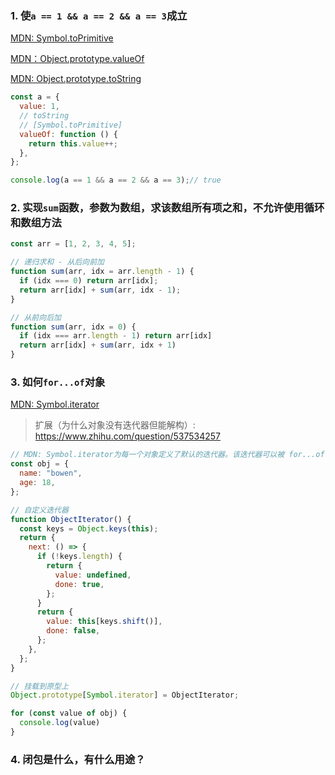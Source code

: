 
### 1. 使`a == 1 && a == 2 && a == 3`成立

[MDN: Symbol.toPrimitive](https://developer.mozilla.org/zh-CN/docs/Web/JavaScript/Reference/Global_Objects/Symbol/toPrimitive)

[MDN：Object.prototype.valueOf](https://developer.mozilla.org/zh-CN/docs/Web/JavaScript/Reference/Global_Objects/Object/valueOf)

[MDN: Object.prototype.toString](https://developer.mozilla.org/zh-CN/docs/Web/JavaScript/Reference/Global_Objects/Object/toString)

```js
const a = {
  value: 1,
  // toString
  // [Symbol.toPrimitive]
  valueOf: function () {
    return this.value++;
  },
};

console.log(a == 1 && a == 2 && a == 3);// true
```


### 2. 实现`sum`函数，参数为数组，求该数组所有项之和，不允许使用循环和数组方法

```js
const arr = [1, 2, 3, 4, 5];

// 递归求和 - 从后向前加
function sum(arr, idx = arr.length - 1) {
  if (idx === 0) return arr[idx];
  return arr[idx] + sum(arr, idx - 1);
}

// 从前向后加
function sum(arr, idx = 0) {
  if (idx === arr.length - 1) return arr[idx]
  return arr[idx] + sum(arr, idx + 1)
}
```


### 3. 如何`for...of`对象

[MDN: Symbol.iterator](https://developer.mozilla.org/zh-CN/docs/Web/JavaScript/Reference/Global_Objects/Symbol/iterator)

>扩展（为什么对象没有迭代器但能解构）: https://www.zhihu.com/question/537534257

```js
// MDN: Symbol.iterator为每一个对象定义了默认的迭代器。该迭代器可以被 for...of 循环使用
const obj = {
  name: "bowen",
  age: 18,
};

// 自定义迭代器
function ObjectIterator() {
  const keys = Object.keys(this);
  return {
    next: () => {
      if (!keys.length) {
        return {
          value: undefined,
          done: true,
        };
      }
      return {
        value: this[keys.shift()],
        done: false,
      };
    },
  };
}

// 挂载到原型上
Object.prototype[Symbol.iterator] = ObjectIterator;

for (const value of obj) {
  console.log(value)
}
```

### 4. 闭包是什么，有什么用途？